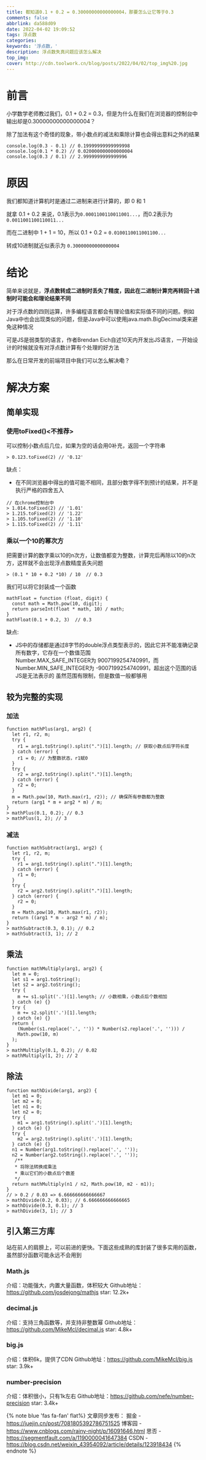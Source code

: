 ```yaml
---
title: 都知道0.1 + 0.2 = 0.30000000000000004，那要怎么让它等于0.3
comments: false
abbrlink: da588d09
date: 2022-04-02 19:09:52
tags: 浮点数
categories:
keywords: '浮点数，'
description: 浮点数失真问题应该怎么解决
top_img:
cover: http://cdn.toolwork.cn/blog/posts/2022/04/02/top_img%20.jpg
---
```

# 前言
小学数学老师教过我们，0.1 + 0.2 = 0.3，但是为什么在我们在浏览器的控制台中输出却是0.30000000000000004？


除了加法有这个奇怪的现象，带小数点的减法和乘除计算也会得出意料之外的结果

```
console.log(0.3 - 0.1) // 0.19999999999999998
console.log(0.1 * 0.2) // 0.020000000000000004
console.log(0.3 / 0.1) // 2.9999999999999996
```
# 原因
我们都知道计算机时是通过二进制来进行计算的，即 0 和 1

就拿 0.1 + 0.2 来说，0.1表示为`0.0001100110011001...`，而0.2表示为`0.0011001100110011...`

而在二进制中 1 + 1 = 10，所以 0.1 + 0.2 = `0.0100110011001100...`

转成10进制就近似表示为 `0.30000000000000004`

# 结论
简单来说就是，**浮点数转成二进制时丢失了精度，因此在二进制计算完再转回十进制时可能会和理论结果不同**

对于浮点数的四则运算，许多编程语言都会有理论值和实际值不同的问题。例如Java中也会出现类似的问题，但是Java中可以使用java.math.BigDecimal类来避免这种情况

可是JS是弱类型的语言，作者Brendan Eich自述10天内开发出JS语言，一开始设计的时候就没有对浮点数计算有个处理的好方法

那么在日常开发的前端项目中我们可以怎么解决嘞？
# 解决方案
## 简单实现
### 使用toFixed()<不推荐>
可以控制小数点后几位，如果为空的话会用0补充，返回一个字符串
```
> 0.123.toFixed(2) // '0.12'
```
缺点：
- 在不同浏览器中得出的值可能不相同，且部分数字得不到预计的结果，并不是执行严格的四舍五入

```
// 在chrome控制台中
> 1.014.toFixed(2) // '1.01'
> 1.215.toFixed(2) // '1.22'
> 1.105.toFixed(2) // '1.10'
> 1.115.toFixed(2) // '1.11'
```
### 乘以一个10的幂次方
把需要计算的数字乘以10的n次方，让数值都变为整数，计算完后再除以10的n次方，这样就不会出现浮点数精度丢失问题
```
> (0.1 * 10 + 0.2 *10) / 10  // 0.3
```
我们可以将它封装成一个函数
```
mathFloat = function (float, digit) {
  const math = Math.pow(10, digit);
  return parseInt(float * math, 10) / math;
}
mathFloat(0.1 + 0.2, 3)  // 0.3
```

缺点:
- JS中的存储都是通过8字节的double浮点类型表示的，因此它并不能准确记录所有数字，它存在一个数值范围<br />
    Number.MAX_SAFE_INTEGER为 9007199254740991，而Number.MIN_SAFE_INTEGER为 -9007199254740991，超出这个范围的话JS是无法表示的
虽然范围有限制，但是数值一般都够用

## 较为完整的实现
### 加法
```
function mathPlus(arg1, arg2) {
  let r1, r2, m;
  try {
    r1 = arg1.toString().split(".")[1].length; // 获取小数点后字符长度
  } catch (error) {
    r1 = 0; // 为整数状态，r1赋0
  }
  try {
    r2 = arg2.toString().split(".")[1].length;
  } catch (error) {
    r2 = 0;
  }
  m = Math.pow(10, Math.max(r1, r2)); // 确保所有参数都为整数
  return (arg1 * m + arg2 * m) / m;
}
> mathPlus(0.1, 0.2); // 0.3
> mathPlus(1, 2); // 3
```
### 减法
```
function mathSubtract(arg1, arg2) {
  let r1, r2, m;
  try {
    r1 = arg1.toString().split(".")[1].length;
  } catch (error) {
    r1 = 0;
  }
  try {
    r2 = arg2.toString().split(".")[1].length;
  } catch (error) {
    r2 = 0;
  }
  m = Math.pow(10, Math.max(r1, r2));
  return ((arg1 * m - arg2 * m) / m);
}
> mathSubtract(0.3, 0.1); // 0.2
> mathSubtract(3, 1); // 2
```
## 乘法
```
function mathMultiply(arg1, arg2) {
  let m = 0;
  let s1 = arg1.toString();
  let s2 = arg2.toString();
  try {
    m += s1.split('.')[1].length; // 小数相乘，小数点后个数相加
  } catch (e) {}
  try {
    m += s2.split('.')[1].length;
  } catch (e) {}
  return (
    (Number(s1.replace('.', '')) * Number(s2.replace('.', ''))) /
    Math.pow(10, m)
  );
}
> mathMultiply(0.1, 0.2); // 0.02
> mathMultiply(1, 2); // 2
```
## 除法
```
function mathDivide(arg1, arg2) {
  let m1 = 0;
  let m2 = 0;
  let n1 = 0;
  let n2 = 0;
  try {
    m1 = arg1.toString().split('.')[1].length;
  } catch (e) {}
  try {
    m2 = arg2.toString().split('.')[1].length;
  } catch (e) {}
  n1 = Number(arg1.toString().replace('.', ''));
  n2 = Number(arg2.toString().replace('.', ''));
   /**
   * 将除法转换成乘法
   * 乘以它们的小数点后个数差
   */
  return mathMultiply(n1 / n2, Math.pow(10, m2 - m1));
}
// > 0.2 / 0.03 => 6.666666666666667
> mathDivide(0.2, 0.03); // 6.666666666666665
> mathDivide(0.3, 0.1); // 3
> mathDivide(3, 1); // 3
```
## 引入第三方库
站在前人的肩膀上，可以前进的更快。下面这些成熟的库封装了很多实用的函数，虽然部分函数可能永远不会用到
### Math.js
介绍：功能强大，内置大量函数，体积较大
Github地址：https://github.com/josdejong/mathjs
star: 12.2k+
### decimal.js
介绍：支持三角函数等，并支持非整数幂
Github地址：https://github.com/MikeMcl/decimal.js
star: 4.8k+
### big.js
介绍：体积6k，提供了CDN
Github地址：https://github.com/MikeMcl/big.js
star: 3.9k+
### number-precision
介绍：体积很小，只有1k左右
Github地址：https://github.com/nefe/number-precision
star: 3.4k+

{% note blue 'fas fa-fan' flat%}
文章同步发布：
掘金 - https://juejin.cn/post/7081805392786751525
博客园 - https://www.cnblogs.com/rainy-night/p/16091646.html
思否 - https://segmentfault.com/a/1190000041647384
CSDN - https://blog.csdn.net/weixin_43954092/article/details/123918434
{% endnote %}
